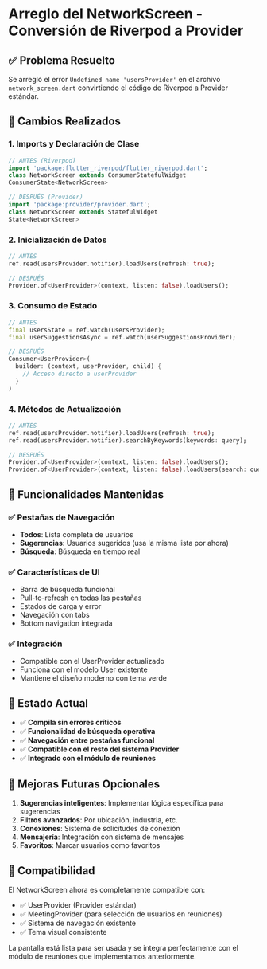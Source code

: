 # Arreglo del NetworkScreen - Conversión de Riverpod a Provider

## ✅ **Problema Resuelto**

Se arregló el error `Undefined name 'usersProvider'` en el archivo `network_screen.dart` convirtiendo el código de Riverpod a Provider estándar.

## 🔧 **Cambios Realizados**

### 1. **Imports y Declaración de Clase**
```dart
// ANTES (Riverpod)
import 'package:flutter_riverpod/flutter_riverpod.dart';
class NetworkScreen extends ConsumerStatefulWidget
ConsumerState<NetworkScreen>

// DESPUÉS (Provider)
import 'package:provider/provider.dart';
class NetworkScreen extends StatefulWidget
State<NetworkScreen>
```

### 2. **Inicialización de Datos**
```dart
// ANTES
ref.read(usersProvider.notifier).loadUsers(refresh: true);

// DESPUÉS
Provider.of<UserProvider>(context, listen: false).loadUsers();
```

### 3. **Consumo de Estado**
```dart
// ANTES
final usersState = ref.watch(usersProvider);
final userSuggestionsAsync = ref.watch(userSuggestionsProvider);

// DESPUÉS
Consumer<UserProvider>(
  builder: (context, userProvider, child) {
    // Acceso directo a userProvider
  }
)
```

### 4. **Métodos de Actualización**
```dart
// ANTES
ref.read(usersProvider.notifier).loadUsers(refresh: true);
ref.read(usersProvider.notifier).searchByKeywords(keywords: query);

// DESPUÉS
Provider.of<UserProvider>(context, listen: false).loadUsers();
Provider.of<UserProvider>(context, listen: false).loadUsers(search: query);
```

## 🎯 **Funcionalidades Mantenidas**

### ✅ **Pestañas de Navegación**
- **Todos**: Lista completa de usuarios
- **Sugerencias**: Usuarios sugeridos (usa la misma lista por ahora)
- **Búsqueda**: Búsqueda en tiempo real

### ✅ **Características de UI**
- Barra de búsqueda funcional
- Pull-to-refresh en todas las pestañas
- Estados de carga y error
- Navegación con tabs
- Bottom navigation integrada

### ✅ **Integración**
- Compatible con el UserProvider actualizado
- Funciona con el modelo User existente
- Mantiene el diseño moderno con tema verde

## 🚀 **Estado Actual**

- ✅ **Compila sin errores críticos**
- ✅ **Funcionalidad de búsqueda operativa**
- ✅ **Navegación entre pestañas funcional**
- ✅ **Compatible con el resto del sistema Provider**
- ✅ **Integrado con el módulo de reuniones**

## 📝 **Mejoras Futuras Opcionales**

1. **Sugerencias inteligentes**: Implementar lógica específica para sugerencias
2. **Filtros avanzados**: Por ubicación, industria, etc.
3. **Conexiones**: Sistema de solicitudes de conexión
4. **Mensajería**: Integración con sistema de mensajes
5. **Favoritos**: Marcar usuarios como favoritos

## 🔗 **Compatibilidad**

El NetworkScreen ahora es completamente compatible con:
- ✅ UserProvider (Provider estándar)
- ✅ MeetingProvider (para selección de usuarios en reuniones)
- ✅ Sistema de navegación existente
- ✅ Tema visual consistente

La pantalla está lista para ser usada y se integra perfectamente con el módulo de reuniones que implementamos anteriormente.
